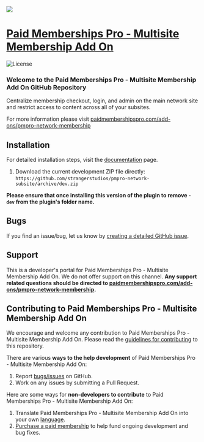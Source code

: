 ![](pmpro-multisite-membership-banner.jpg)

# [Paid Memberships Pro - Multisite Membership Add On](https://www.paidmembershipspro.com/add-ons/pmpro-network-membership/) #
[comment]: # (Generate badges from shields.io, only works for .org plugins to get other stats etc. We'd have to create our own endpoints for Premium plugins)

![License](https://img.shields.io/badge/license-GPL--3.0%2B-red.svg?style=flat-square)

### Welcome to the Paid Memberships Pro - Multisite Membership Add On GitHub Repository
Centralize membership checkout, login, and admin on the main network site and restrict access to content across all of your subsites.

For more information please visit [paidmembershipspro.com/add-ons/pmpro-network-membership](https://www.paidmembershipspro.com/add-ons/pmpro-network-membership/)

## Installation ##
For detailed installation steps, visit the [documentation](https://www.paidmembershipspro.com/add-ons/pmpro-network-membership/) page.

1. Download the current development ZIP file directly: `https://github.com/strangerstudios/pmpro-network-subsite/archive/dev.zip`

**Please ensure that once installing this version of the plugin to remove `-dev` from the plugin's folder name.**

## Bugs ##
If you find an issue/bug, let us know by [creating a detailed GitHub issue](https://github.com/strangerstudios/pmpro-network-subsite/issues/new).

## Support ##
This is a developer's portal for Paid Memberships Pro - Multisite Membership Add On. We do not offer support on this channel. **Any support related questions should be directed to [paidmembershipspro.com/add-ons/pmpro-network-membership](https://www.paidmembershipspro.com/add-ons/pmpro-network-membership/).**

## Contributing to Paid Memberships Pro - Multisite Membership Add On ##
We encourage and welcome any contribution to Paid Memberships Pro - Multisite Membership Add On. Please read the [guidelines for contributing](https://github.com/strangerstudios/paid-memberships-pro/blob/dev/.github/CONTRIBUTING.md) to this repository.

There are various **ways to the help development** of Paid Memberships Pro - Multisite Membership Add On:

1. Report [bugs/issues](https://github.com/strangerstudios/pmpro-network-subsite/issues/new) on GitHub.
2. Work on any issues by submitting a Pull Request.

Here are some ways for **non-developers to contribute** to Paid Memberships Pro - Multisite Membership Add On:

1. Translate Paid Memberships Pro - Multisite Membership Add On into your own [language](https://www.paidmembershipspro.com/paid-memberships-pro-in-your-language/).
2. [Purchase a paid membership](https://paidmembershipspro.com/pricing) to help fund ongoing development and bug fixes.
